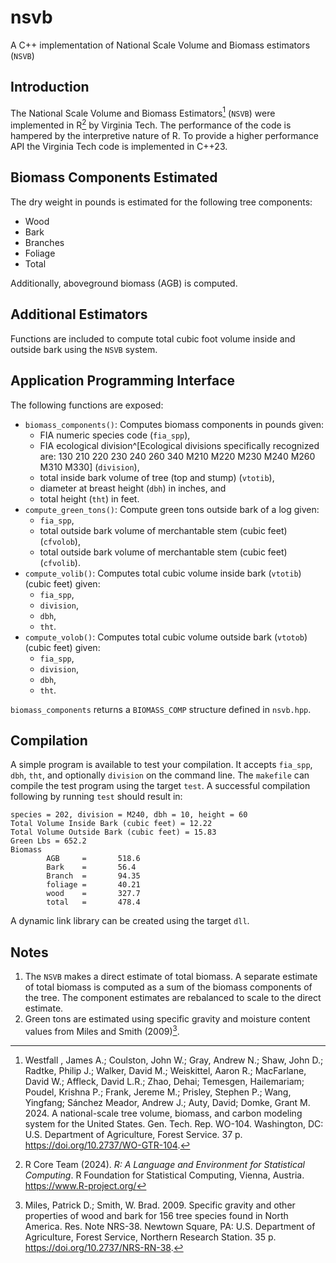 # nsvb
A C++ implementation of National Scale Volume and Biomass estimators (`NSVB`) 

## Introduction

The National Scale Volume and Biomass Estimators[^1] (`NSVB`) were implemented in R[^2] by Virginia Tech. The performance of the code is hampered by the interpretive nature of R. To provide a higher performance API the Virginia Tech code is implemented in C++23.

## Biomass Components Estimated

The dry weight in pounds is estimated for the following tree components:

* Wood
* Bark
* Branches
* Foliage
* Total

Additionally, aboveground biomass (AGB) is computed.

## Additional Estimators

Functions are included to compute total cubic foot volume inside and outside bark using the `NSVB` system.

## Application Programming Interface

The following functions are exposed:

* `biomass_components()`: Computes biomass components in pounds given: 
   * FIA numeric species code (`fia_spp`), 
   * FIA ecological division^[Ecological divisions specifically recognized are: 130  210  220  230  240  260  340  M210 M220 M230 M240 M260 M310 M330] (`division`), 
   * total inside bark volume of tree (top and stump) (`vtotib`), 
   * diameter at breast height (`dbh`) in inches, and 
   * total height (`tht`) in feet.
* `compute_green_tons()`: Compute green tons outside bark of a log given:
   * `fia_spp`, 
   * total outside bark volume of merchantable stem (cubic feet) (`cfvolob`),
   * total outside bark volume of merchantable stem (cubic feet) (`cfvolib`).
* `compute_volib()`: Computes total cubic volume inside bark (`vtotib`) (cubic feet) given:
   * `fia_spp`,
   * `division`,
   * `dbh`,
   * `tht`.
* `compute_volob()`: Computes total cubic volume outside bark (`vtotob`) (cubic feet) given:
   * `fia_spp`,
   * `division`,
   * `dbh`,
   * `tht`.

`biomass_components` returns a `BIOMASS_COMP` structure defined in `nsvb.hpp`. 

## Compilation

A simple program is available to test your compilation. It accepts `fia_spp`, `dbh`, `tht`, and optionally `division` on the command line. The `makefile` can compile the test program using the target `test`. A successful compilation following by running `test` should result in:
```text
species = 202, division = M240, dbh = 10, height = 60
Total Volume Inside Bark (cubic feet) = 12.22
Total Volume Outside Bark (cubic feet) = 15.83
Green Lbs = 652.2
Biomass
        AGB     =       518.6
        Bark    =       56.4
        Branch  =       94.35
        foliage =       40.21
        wood    =       327.7
        total   =       478.4
```

A dynamic link library can be created using the target `dll`.

## Notes

1. The `NSVB` makes a direct estimate of total biomass. A separate estimate of total biomass is computed as a sum of the biomass components of the tree. The component estimates are rebalanced to scale to the direct estimate.
2. Green tons are estimated using specific gravity and moisture content values from Miles and Smith (2009)[^3].

[^1]: Westfall , James A.; Coulston, John W.; Gray, Andrew N.; Shaw, John D.; Radtke, Philip J.; Walker, David M.; Weiskittel, Aaron R.; MacFarlane, David W.; Affleck, David L.R.; Zhao, Dehai; Temesgen, Hailemariam; Poudel, Krishna P.; Frank, Jereme M.; Prisley, Stephen P.; Wang, Yingfang; Sánchez Meador, Andrew J.; Auty, David; Domke, Grant M. 2024. A national-scale tree volume, biomass, and carbon modeling system for the United States. Gen. Tech. Rep. WO-104. Washington, DC: U.S. Department of Agriculture, Forest Service. 37 p. https://doi.org/10.2737/WO-GTR-104.

[^2]: R Core Team (2024). _R: A Language and Environment for Statistical Computing_. R Foundation for Statistical Computing, Vienna, Austria. <https://www.R-project.org/>

[^3]: Miles, Patrick D.; Smith, W. Brad. 2009. Specific gravity and other properties of wood and bark for 156 tree species found in North America. Res. Note NRS-38. Newtown Square, PA: U.S. Department of Agriculture, Forest Service, Northern Research Station. 35 p. https://doi.org/10.2737/NRS-RN-38.